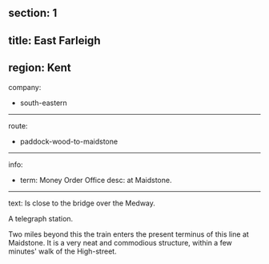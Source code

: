 section: 1
----
title: East Farleigh
----
region: Kent
----
company:
- south-eastern
----
route:
- paddock-wood-to-maidstone
----
info:
- term: Money Order Office
  desc: at Maidstone.
----
text: Is close to the bridge over the Medway.

A telegraph station.

Two miles beyond this the train enters the present terminus of this line at Maidstone. It is a very neat and commodious structure, within a few minutes' walk of the High-street.

